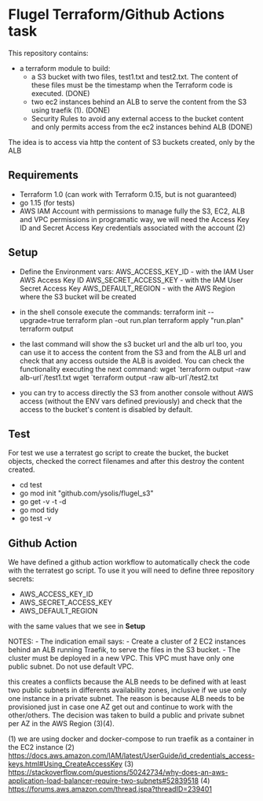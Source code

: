 # Flugel Terraform/Github Actions task

This repository contains:

- a terraform module to build:
	-	a S3 bucket with two files, test1.txt and test2.txt. The content of these files must be the timestamp when the Terraform code is executed. (DONE)
	-	two ec2 instances behind an ALB to serve the content from the S3 using traefik (1). (DONE)
	- Security Rules to avoid any external access to the bucket content and only permits access from the ec2 instances behind ALB (DONE)

The idea is to access via http the content of S3 buckets created, only by the ALB

## Requirements

- Terraform 1.0 (can work with Terraform 0.15, but is not guaranteed)
- go 1.15 (for tests)
- AWS IAM Account with permissions to manage fully the S3, EC2, ALB and VPC permissions in programatic way, we will need the Access Key ID and Secret Access Key credentials associated with the account (2)

## Setup

- Define the Environment vars:
    AWS_ACCESS_KEY_ID - with the IAM User AWS Access Key ID
	  AWS_SECRET_ACCESS_KEY - with the IAM User Secret Access Key
	  AWS_DEFAULT_REGION - with the AWS Region where the S3 bucket will be created

- in the shell console execute the commands:
	  terraform init --upgrade=true
	  terraform plan -out run.plan
	  terraform apply "run.plan"
	  terraform output

 - the last command will show the s3 bucket url and the alb url too, you can use it to access the content from the S3 and from the ALB url and check that any access outside the ALB is avoided. You can check the functionality executing the next command:
    wget \`terraform output -raw alb-url\`/test1.txt
	  wget \`terraform output -raw alb-url\`/test2.txt

 - you can try to access directly the S3 from another console without AWS access (without the ENV vars defined previously) and check that the access to the bucket's content is disabled by default.


## Test

For test we use a terratest go script to create the bucket, the bucket objects, checked the correct filenames and after this destroy the content created.

- cd test
-	go mod init "github.com/ysolis/flugel_s3"
-	go get -v -t -d
-	go mod tidy
-	go test -v

## Github Action

We have defined a github action workflow to automatically check the code with the terratest go script. To use it you will need to define three repository secrets:
-	AWS_ACCESS_KEY_ID
-	AWS_SECRET_ACCESS_KEY
-	AWS_DEFAULT_REGION

with the same values that we see in **Setup**



NOTES:
	- The indication email says:
		- Create a cluster of 2 EC2 instances behind an ALB running Traefik, to serve the files in the S3 bucket.
		- The cluster must be deployed in a new VPC. This VPC must have only one public subnet. Do not use default VPC.

  this creates a conflicts because the ALB needs to be defined with at least two public subnets in differents availability zones, inclusive if we use only one instance in a private subnet. The reason is because ALB needs to be provisioned just in case one AZ get out and continue to work with the other/others. The decision was taken to build a public and private subnet per AZ in the AWS Region (3)(4).


(1) we are using docker and docker-compose to run traefik as a container in the EC2 instance
(2) https://docs.aws.amazon.com/IAM/latest/UserGuide/id_credentials_access-keys.html#Using_CreateAccessKey
(3) https://stackoverflow.com/questions/50242734/why-does-an-aws-application-load-balancer-require-two-subnets#52839518
(4) https://forums.aws.amazon.com/thread.jspa?threadID=239401

